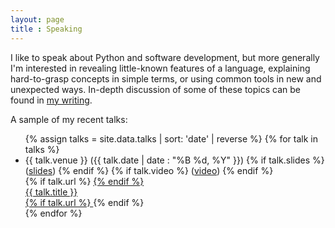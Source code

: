 ```yaml
---
layout: page
title : Speaking
---
```


I like to speak about Python and software development, but more generally I'm
interested in revealing little-known features of a language, explaining
hard-to-grasp concepts in simple terms, or using common tools in new and
unexpected ways. In-depth discussion of some of these topics can be found in
[my writing](/writing).

A sample of my recent talks:

<ul>
  {% assign talks = site.data.talks | sort: 'date' | reverse %}
  {% for talk in talks %}
  <li>
    <div>
      {{ talk.venue }}
      ({{ talk.date | date : "%B %d, %Y" }})
      {% if talk.slides %}
        (<a href="{{ talk.slides }}">slides</a>)
      {% endif %}
      {% if talk.video %}
        (<a href="{{ talk.video }}">video</a>)
      {% endif %}
    </div>
    {% if talk.url %}
    <a href="{{ talk.url }}">
    {% endif %}
    <div>{{ talk.title }}</div>
    {% if talk.url %}
    </a>
    {% endif %}
    <br/>
  </li>
  {% endfor %}
</ul>
